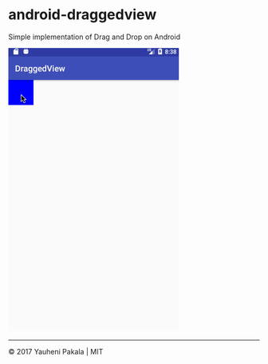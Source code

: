 # android-draggedview
Simple implementation of Drag and Drop on Android

![Demo](https://github.com/wcoder/android-draggedview/raw/master/demo.gif)

---

&copy; 2017 Yauheni Pakala | MIT
